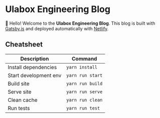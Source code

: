# Ulabox Engineering Blog

👋 Hello! Welcome to the **Ulabox Engineering Blog**. This blog is built with
[Gatsby.js](https://www.gatsbyjs.org) and deployed automatically with [Netlify](http://netlify.com).

## Cheatsheet

| Description           | Command          |
| --------------------- | ---------------- |
| Install dependencies  | `yarn install`   |
| Start development env | `yarn run start` |
| Build site            | `yarn run build` |
| Serve site            | `yarn run serve` |
| Clean cache           | `yarn run clean` |
| Run tests             | `yarn run test`  |
